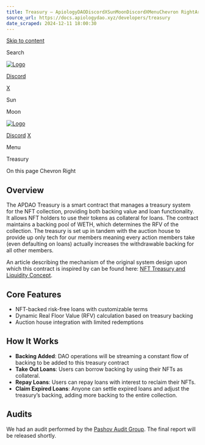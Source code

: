 ```yaml
---
title: Treasury – ApiologyDAODiscordXSunMoonDiscordXMenuChevron RightArrow LeftArrow Right
source_url: https://docs.apiologydao.xyz/developers/treasury
date_scraped: 2024-12-11 18:00:30
---
```


[Skip to content](/developers/treasury#vocs-content)

Search

[![Logo](/logo.png)](/)

[Discord](https://discord.com/invite/thehoneyjar)

[X](https://x.com/apiologydao)

Sun

Moon

[![Logo](/logo.png)](/)

[Discord](https://discord.com/invite/thehoneyjar) [X](https://x.com/apiologydao)

Menu

Treasury

On this page
Chevron Right

## Overview

The APDAO Treasury is a smart contract that manages a treasury system for the NFT collection, providing both backing value and loan functionality. It allows NFT holders to use their tokens as collateral for loans. The contract maintains a backing pool of WETH, which determines the RFV of the collection. The treasury is set up in tandem with the auction house to provide up only tech for our members meaning every action members take (even defaulting on loans) actually increases the withdrawable backing for all other members.

An article describing the mechanism of the original system design upon which this contract is inspired by can be found here: [NFT Treasury and Liquidity Concept](https://hackmd.io/@ind-igo/ntlc?utm_source=preview-mode&utm_medium=rec).

## Core Features

- NFT-backed risk-free loans with customizable terms
- Dynamic Real Floor Value (RFV) calculation based on treasury backing
- Auction house integration with limited redemptions

## How It Works

- **Backing Added**: DAO operations will be streaming a constant flow of backing to be added to this treasury contract
- **Take Out Loans**: Users can borrow backing by using their NFTs as collateral.
- **Repay Loans**: Users can repay loans with interest to reclaim their NFTs.
- **Claim Expired Loans**: Anyone can settle expired loans and adjust the treasury’s backing, adding more backing to the entire collection.

## Audits

We had an audit performed by the [Pashov Audit Group](https://twitter.com/PashovAuditGrp). The final report will be released shortly.